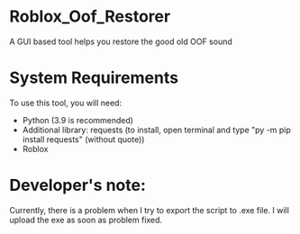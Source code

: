 # Roblox_Oof_Restorer
A GUI based tool helps you restore the good old OOF sound

# System Requirements
To use this tool, you will need:
- Python (3.9 is recommended)
- Additional library: requests (to install, open terminal and type "py -m pip install requests" (without quote))
- Roblox

# Developer's note:
Currently, there is a problem when I try to export the script to .exe file. I will upload the exe as soon as problem fixed.
